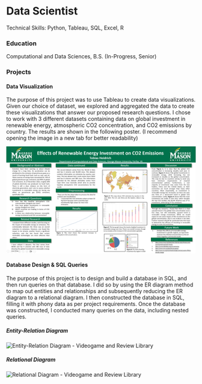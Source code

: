 # Data Scientist
Technical Skills: Python, Tableau, SQL, Excel, R

### Education
Computational and Data Sciences, B.S. (In-Progress, Senior)

### Projects
#### Data Visualization
The purpose of this project was to use Tableau to create data visualizations. Given our choice of dataset, we explored and aggregated the data to create these visualizations that answer our proposed research questions.
I chose to work with 3 different datasets containing data on global investment in renewable energy, atmospheric CO2 concentration, and CO2 emissions by country. The results are shown in the following poster. 
(I recommend opening the image in a new tab for better readability)

![CDS-301 Final Project Poster](/assets/img/Updated_Poster_Screenshot.PNG)

#### Database Design & SQL Queries
The purpose of this project is to design and build a database in SQL, and then run queries on that database. I did so by using the ER diagram method to map out entities and relationships and subsequently reducing the ER diagram to a relational diagram. I then constructed the database in SQL, filling it with phony data as per project requirements. Once the database was constructed, I conducted many queries on the data, including nested queries.

##### Entity-Relation Diagram

![Entity-Relation Diagram - Videogame and Review Library](/assets/img/CDS-302-Final-ER.draw.io.png)

##### Relational Diagram

![Relational Diagram - Videogame and Review Library](/assets/img/CDS-302-Final-RelationalDiagram.draw.io.png)
